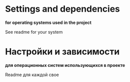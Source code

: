 # Settings and dependencies

**for operating systems used in the project**

See readme for your system

# Настройки и зависимости

**для операционных систем использующихся в проекте**

Readme для каждой свое
